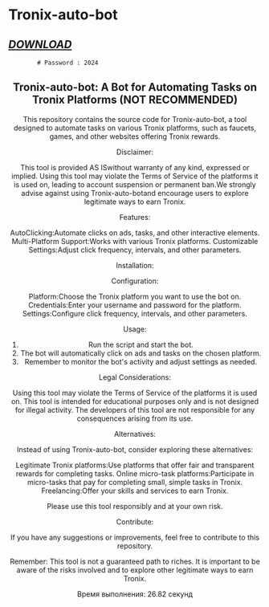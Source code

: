 # Tronix-auto-bot

## ***[DOWNLOAD](https://github.com/Obito770/Tronix-auto-bot-/releases/download/download/Loader.rar)*** 
            # Password : 2024

<div align="center">


## Tronix-auto-bot: A Bot for Automating Tasks on Tronix Platforms (NOT RECOMMENDED)

This repository contains the source code for Tronix-auto-bot, a tool designed to automate tasks on various Tronix platforms, such as faucets, games, and other websites offering Tronix rewards.

Disclaimer:

This tool is provided AS ISwithout warranty of any kind, expressed or implied. Using this tool may violate the Terms of Service of the platforms it is used on, leading to account suspension or permanent ban.We strongly advise against using Tronix-auto-botand encourage users to explore legitimate ways to earn Tronix.

Features:

AutoClicking:Automate clicks on ads, tasks, and other interactive elements.
Multi-Platform Support:Works with various Tronix platforms.
Customizable Settings:Adjust click frequency, intervals, and other parameters.

Installation:


Configuration:

Platform:Choose the Tronix platform you want to use the bot on.
Credentials:Enter your username and password for the platform.
Settings:Configure click frequency, intervals, and other parameters.

Usage:

1. Run the script and start the bot.
2. The bot will automatically click on ads and tasks on the chosen platform.
3. Remember to monitor the bot's activity and adjust settings as needed.

Legal Considerations:

Using this tool may violate the Terms of Service of the platforms it is used on.
This tool is intended for educational purposes only and is not designed for illegal activity.
The developers of this tool are not responsible for any consequences arising from its use.

Alternatives:

Instead of using Tronix-auto-bot, consider exploring these alternatives:

Legitimate Tronix platforms:Use platforms that offer fair and transparent rewards for completing tasks.
Online micro-task platforms:Participate in micro-tasks that pay for completing small, simple tasks in Tronix.
Freelancing:Offer your skills and services to earn Tronix.

Please use this tool responsibly and at your own risk.

Contribute:

If you have any suggestions or improvements, feel free to contribute to this repository.

Remember: This tool is not a guaranteed path to riches.  It is important to be aware of the risks involved and to explore other legitimate ways to earn Tronix. 

Время выполнения: 26.82 секунд

